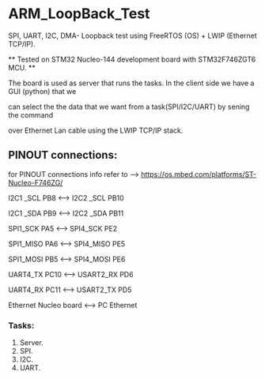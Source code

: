 # ARM_LoopBack_Test
SPI, UART, I2C, DMA- Loopback test using FreeRTOS (OS) + LWIP (Ethernet TCP/IP).

** Tested on STM32 Nucleo-144 development board with STM32F746ZGT6 MCU. ** 


The board is used as server that runs the tasks. In the client side we have a GUI (python) that we


can select the the data that we want from a task(SPI/I2C/UART) by sening the command 


over Ethernet Lan cable using the LWIP TCP/IP stack. 

## PINOUT connections:

for PINOUT connections info refer to --> https://os.mbed.com/platforms/ST-Nucleo-F746ZG/

I2C1 _SCL PB8 <--> I2C2 _SCL PB10 


I2C1 _SDA PB9 <--> I2C2 _SDA PB11


SPI1_SCK PA5   <-->  SPI4_SCK PE2


SPI1_MISO PA6  <-->  SPI4_MISO PE5


SPI1_MOSI PB5  <-->  SPI4_MOSI PE6


UART4_TX PC10 <--> USART2_RX PD6


UART4_RX PC11 <--> USART2_TX PD5


Ethernet Nucleo board  <--> PC Ethernet


### Tasks:
1. Server.
2. SPI.
3. I2C.
4. UART.

